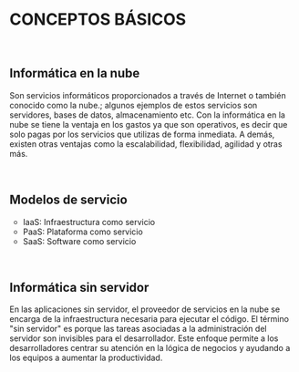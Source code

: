 <h1>CONCEPTOS BÁSICOS</h1>
<br>
<h2>Informática en la nube</h2>
<p>Son servicios informáticos proporcionados a través de Internet o también conocido como la nube.; algunos ejemplos de estos servicios son servidores, bases de datos, almacenamiento etc. Con la informática en la nube se tiene la ventaja en los gastos ya que son operativos, es decir que solo pagas por los servicios que utilizas de forma inmediata. A demás, existen otras ventajas como la escalabilidad, flexibilidad, agilidad y otras más.</p>
<br>
<h2>Modelos de servicio</h2>
<ul style="list-style-type: circle;">
<li>IaaS: Infraestructura como servicio</li>
<li>PaaS: Plataforma como servicio</li>
<li>SaaS: Software como servicio</li>
</ul>
<br>
<h2>Informática sin servidor</h2>
<p>En las aplicaciones sin servidor, el proveedor de servicios en la nube se encarga de la infraestructura necesaria para ejecutar el código. El término "sin servidor" es porque las tareas asociadas a la administración del servidor son invisibles para el desarrollador. Este enfoque permite a los desarrolladores centrar su atención en la lógica de negocios y ayudando a los equipos a aumentar la productividad.</p>